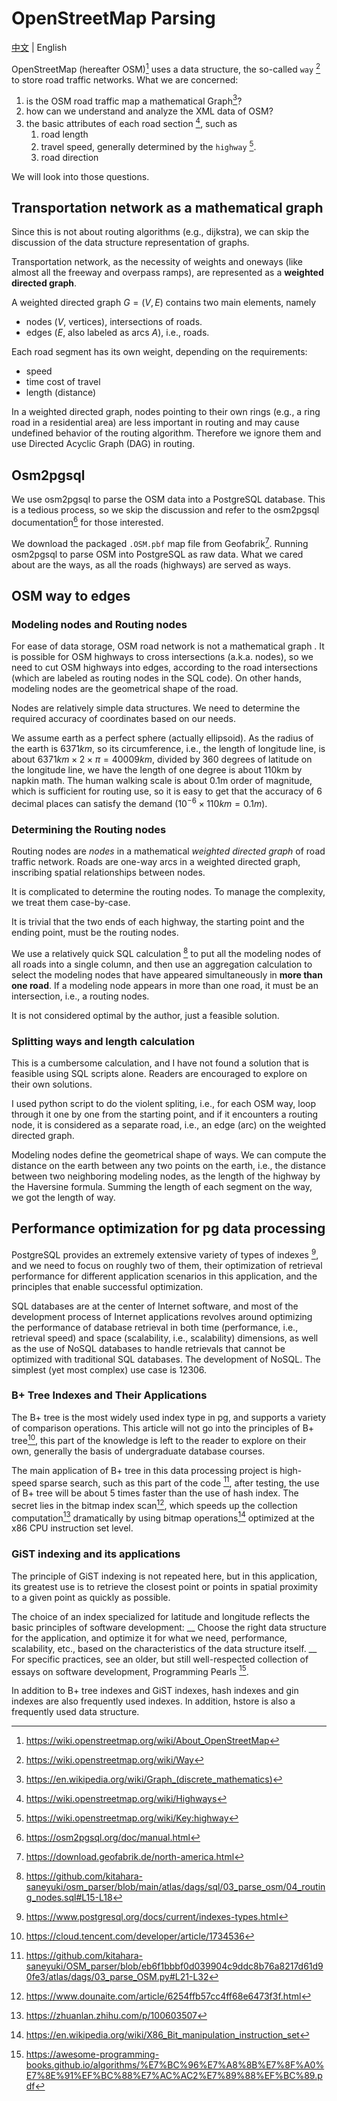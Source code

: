 # OpenStreetMap Parsing

[中文](./docs/zh-CN/OSM-zh-CN.md) | English

OpenStreetMap (hereafter OSM)[^1] uses a data structure, the so-called `way` [^2] to store road traffic networks.
What we are concerned:

1. is the OSM road traffic map a mathematical Graph[^3]?
1. how can we understand and analyze the XML data of OSM?
1. the basic attributes of each road section [^4], such as
    1. road length
    1. travel speed, generally determined by the `highway` [^5].
    1. road direction

We will look into those questions.

## Transportation network as a mathematical graph

Since this is not about routing algorithms (e.g., dijkstra), we can skip the discussion of the data structure representation of graphs.

Transportation network, as the necessity of weights and oneways (like almost all the freeway and overpass ramps), are represented as a **weighted directed graph**.

A weighted directed graph $G = (V, E)$ contains two main elements, namely
- nodes ($V$, vertices), intersections of roads.
- edges ($E$, also labeled as arcs $A$), i.e., roads.

Each road segment has its own weight, depending on the requirements:
- speed
- time cost of travel
- length (distance)

In a weighted directed graph, nodes pointing to their own rings (e.g., a ring road in a residential area) are less important in routing and may cause undefined behavior of the routing algorithm.
Therefore we ignore them and use Directed Acyclic Graph (DAG) in routing.

## Osm2pgsql

We use osm2pgsql to parse the OSM data into a PostgreSQL database.
This is a tedious process, so we skip the discussion and refer to the osm2pgsql documentation[^6] for those interested.

We download the packaged `.OSM.pbf` map file from Geofabrik[^7].
Running osm2pgsql to parse OSM into PostgreSQL as raw data. What we cared about are the ways, as all the roads (highways) are served as ways.

## OSM way to edges

### Modeling nodes and Routing nodes

For ease of data storage, OSM road network is not a mathematical graph .
It is possible for OSM highways to cross intersections (a.k.a. nodes), so we need to cut OSM highways into edges, according to the road intersections (which are labeled as routing nodes in the SQL code).
On other hands, modeling nodes are the geometrical shape of the road.

Nodes are relatively simple data structures. We need to determine the required accuracy of coordinates based on our needs.

We assume earth as a perfect sphere (actually ellipsoid). As the radius of the earth is $6371km$, so its circumference, i.e., the length of longitude line, is about $6371km \times 2 \times \pi = 40009km$, divided by 360 degrees of latitude on the longitude line, we have the length of one degree is about 110km by napkin math.
The human walking scale is about 0.1m order of magnitude, which is sufficient for routing use, so it is easy to get that the accuracy of 6 decimal places can satisfy the demand ($10^{-6} \times 110km = 0.1m$).

### Determining the Routing nodes

Routing nodes are *nodes* in a mathematical *weighted directed graph* of road traffic network.
Roads are one-way arcs in a weighted directed graph, inscribing spatial relationships between nodes.

It is complicated to determine the routing nodes. To manage the complexity, we treat them case-by-case.

It is trivial that the two ends of each highway, the starting point and the ending point, must be the routing nodes.

We use a relatively quick SQL calculation [^8] to put all the modeling nodes of all roads into a single column, and then use an aggregation calculation to select the modeling nodes that have appeared simultaneously in __more than one road__.
If a modeling node appears in more than one road, it must be an intersection, i.e., a routing nodes.

It is not considered optimal by the author, just a feasible solution.

### Splitting ways and length calculation

This is a cumbersome calculation, and I have not found a solution that is feasible using SQL scripts alone. Readers are encouraged to explore on their own solutions.

I used python script to do the violent spliting, i.e., for each OSM way, loop through it one by one from the starting point, and if it encounters a routing node, it is considered as a separate road, i.e., an edge (arc) on the weighted directed graph.

Modeling nodes define the geometrical shape of ways.
We can compute the distance on the earth between any two points on the earth, i.e., the distance between two neighboring modeling nodes, as the length of the highway by the Haversine formula.
Summing the length of each segment on the way, we got the length of way.

## Performance optimization for pg data processing

PostgreSQL provides an extremely extensive variety of types of indexes [^9], and we need to focus on roughly two of them, their optimization of retrieval performance for different application scenarios in this application, and the principles that enable successful optimization.

SQL databases are at the center of Internet software, and most of the development process of Internet applications revolves around optimizing the performance of database retrieval in both time (performance, i.e., retrieval speed) and space (scalability, i.e., scalability) dimensions, as well as the use of NoSQL databases to handle retrievals that cannot be optimized with traditional SQL databases. The development of NoSQL.
The simplest (yet most complex) use case is 12306.

### B+ Tree Indexes and Their Applications

The B+ tree is the most widely used index type in pg, and supports a variety of comparison operations.
This article will not go into the principles of B+ tree[^11], this part of the knowledge is left to the reader to explore on their own, generally the basis of undergraduate database courses.

The main application of B+ tree in this data processing project is high-speed sparse search, such as this part of the code [^10], after testing, the use of B+ tree will be about 5 times faster than the use of hash index.
The secret lies in the bitmap index scan[^12], which speeds up the collection computation[^14] dramatically by using bitmap operations[^13] optimized at the x86 CPU instruction set level.

### GiST indexing and its applications

The principle of GiST indexing is not repeated here, but in this application, its greatest use is to retrieve the closest point or points in spatial proximity to a given point as quickly as possible.

The choice of an index specialized for latitude and longitude reflects the basic principles of software development: __ Choose the right data structure for the application, and optimize it for what we need, performance, scalability, etc., based on the characteristics of the data structure itself. __
For specific practices, see an older, but still well-respected collection of essays on software development, Programming Pearls [^15].

In addition to B+ tree indexes and GiST indexes, hash indexes and gin indexes are also frequently used indexes.
In addition, hstore is also a frequently used data structure.

[^1]: https://wiki.openstreetmap.org/wiki/About_OpenStreetMap
[^2]: https://wiki.openstreetmap.org/wiki/Way
[^3]: https://en.wikipedia.org/wiki/Graph_(discrete_mathematics)
[^4]: https://wiki.openstreetmap.org/wiki/Highways
[^5]: https://wiki.openstreetmap.org/wiki/Key:highway
[^6]: https://osm2pgsql.org/doc/manual.html
[^7]: https://download.geofabrik.de/north-america.html
[^8]: https://github.com/kitahara-saneyuki/osm_parser/blob/main/atlas/dags/sql/03_parse_osm/04_routing_nodes.sql#L15-L18
[^9]: https://www.postgresql.org/docs/current/indexes-types.html
[^10]: https://github.com/kitahara-saneyuki/OSM_parser/blob/eb6f1bbbf0d039904c9ddc8b76a8217d61d90fe3/atlas/dags/03_parse_OSM.py#L21-L32
[^11]: https://cloud.tencent.com/developer/article/1734536
[^12]: https://www.dounaite.com/article/6254ffb57cc4ff68e6473f3f.html
[^13]: https://en.wikipedia.org/wiki/X86_Bit_manipulation_instruction_set
[^14]: https://zhuanlan.zhihu.com/p/100603507
[^15]: https://awesome-programming-books.github.io/algorithms/%E7%BC%96%E7%A8%8B%E7%8F%A0%E7%8E%91%EF%BC%88%E7%AC%AC2%E7%89%88%EF%BC%89.pdf
